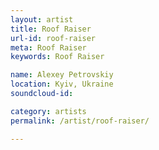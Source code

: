 ```yaml
---
layout: artist
title: Roof Raiser
url-id: roof-raiser
meta: Roof Raiser
keywords: Roof Raiser

name: Alexey Petrovskiy
location: Kyiv, Ukraine
soundcloud-id: 

category: artists
permalink: /artist/roof-raiser/

---
```



